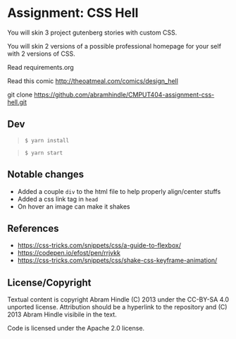 # Assignment: CSS Hell

You will skin 3 project gutenberg stories with custom CSS.

You will skin 2 versions of a possible professional homepage for your
self with 2 versions of CSS.

Read requirements.org

Read this comic http://theoatmeal.com/comics/design_hell

git clone https://github.com/abramhindle/CMPUT404-assignment-css-hell.git

## Dev

> `$ yarn install`

> `$ yarn start`

## Notable changes

- Added a couple `div` to the html file to help properly align/center stuffs
- Added a css link tag in `head`
- On hover an image can make it shakes

## References

- https://css-tricks.com/snippets/css/a-guide-to-flexbox/
- https://codepen.io/efost/pen/rrjvkk
- https://css-tricks.com/snippets/css/shake-css-keyframe-animation/

## License/Copyright

Textual content is copyright Abram Hindle (C) 2013 under the CC-BY-SA
4.0 unported license. Attribution should be a hyperlink to the
repository and (C) 2013 Abram Hindle visibile in the text.

Code is licensed under the Apache 2.0 license.
